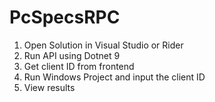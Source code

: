 # PcSpecsRPC

1. Open Solution in Visual Studio or Rider
2. Run API using Dotnet 9
3. Get client ID from frontend
4. Run Windows Project and input the client ID
5. View results

